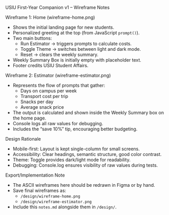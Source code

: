  USIU First-Year Companion v1 – Wireframe Notes

 Wireframe 1: Home (wireframe-home.png)
- Shows the initial landing page for new students.
- Personalized greeting at the top (from JavaScript `prompt()`).
- Two main buttons:
  - Run Estimator → triggers prompts to calculate costs.
  - Toggle Theme → switches between light and dark mode.
  - Reset → clears the weekly summary.
- Weekly Summary Box is initially empty with placeholder text.
- Footer credits USIU Student Affairs.

Wireframe 2: Estimator (wireframe-estimator.png)
- Represents the flow of prompts that gather:
  - Days on campus per week
  - Transport cost per trip
  - Snacks per day
  - Average snack price
- The output is calculated and shown inside the Weekly Summary box on the home page.
- Console logs all raw values for debugging.
- Includes the “save 10%” tip, encouraging better budgeting.

 Design Rationale
- Mobile-first: Layout is kept single-column for small screens.
- Accessibility: Clear headings, semantic structure, good color contrast.
- Theme: Toggle provides dark/light mode for readability.
- Debugging: Console.log ensures visibility of raw values during tests.

Export/Implementation Note
- The ASCII wireframes here should be redrawn in Figma or by hand.
- Save final wireframes as:
  - `/design/wireframe-home.png`
  - `/design/wireframe-estimator.png`
- Include this `notes.md` alongside them in `/design/`.
